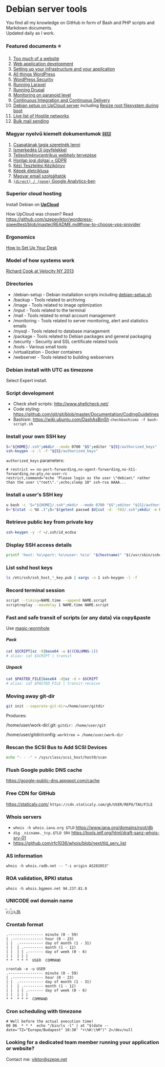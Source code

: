 # Debian server tools

You find all my knowledge on GitHub in form of Bash and PHP scripts and Markdown documents.  
Updated daily as I work.

### Featured documents :star:

1. [Too much of a website](/webserver/Production-website.md)
1. [Web application development](/webserver/PHP-development.md)
1. [Setting up your infrastructure and your application](/Onboarding.md)
1. [All things WordPress](https://github.com/szepeviktor/wordpress-website-lifecycle)
1. [WordPress Security](https://github.com/szepeviktor/wordpress-website-lifecycle/blob/master/WordPress-security.md)
1. [Running Laravel](/webserver/laravel)
1. [Running Drupal](/webserver/Drupal.md)
1. [Monitoring on paranoid level](/monitoring#readme)
1. [Continuous Integration and Continuous Delivery](/webserver/Continuous-integration-Continuous-delivery.md)
1. [Debian setup on UpCloud server](/debian-setup)
   including [Resize root filesystem during boot](/debian-setup/debian-resizefs.sh)
1. [Live list of Hostile networks](/security/myattackers-ipsets/ipset)
1. [Bulk mail sending](/mail/README.md#bulk-mail)

### Magyar nyelvű kiemelt dokumentumok :hungary:

1. [Csapatának tagja szeretnék lenni](/CV2.md)
1. [Ismerkedés Új ügyfelekkel](/Onboarding-business.md)
1. [Teljesítménycentrikus webhely tervezése](/webserver/Website-Funnel-UX.md)
1. [Honlap jogi dolgai + GDPR](/webserver/Production-website.md#jogi-dolgok-hu)
1. [Kézi Tesztelési Kézikönyv](/webserver/Manual-testing-HU.md)
1. [Képek életciklusa](/image/Kep-eletciklus.md)
1. [Magyar email szolgáltatók](/mail/Hungarian-ESP.md)
1. [`(direct) / (none)` Google Analytics-ben](/monitoring/Analytics-direct-none-traffic.md)

### Superior cloud hosting

Install Debian on [**UpCloud**](https://www.upcloud.com/register/?promo=U29Q8S)

How UpCloud was chosen? Read https://github.com/szepeviktor/wordpress-speedtest/blob/master/README.md#how-to-choose-vps-provider

### Ergonomics

[How to Set Up Your Desk](https://youtu.be/F8_ME4VwTiw?t=31)

### Model of how systems work

[Richard Cook at Velocity NY 2013](https://youtu.be/PGLYEDpNu60?t=5m44s)

### Directories

- /debian-setup - Debian installation scripts including [debian-setup.sh](/debian-setup/debian-setup.sh)
- /backup - Tools related to archiving
- /image - Tools related to image optimization
- /input - Tools related to the terminal
- /mail - Tools related to email account management
- /monitoring - Tools related to server monitoring, alert and statistics emails
- /mysql - Tools related to database management
- /package - Tools related to Debian packages and general packaging
- /security - Security and SSL certificate related tools
- /tools - Various small tools
- /virtualization - Docker containers
- /webserver - Tools related to building webservers

### Debian install with UTC as timezone

Select Expert install.

### Script development

- Check shell scripts: http://www.shellcheck.net/
- Code styling: https://github.com/git/git/blob/master/Documentation/CodingGuidelines
- Bashism: https://wiki.ubuntu.com/DashAsBinSh `checkbashisms -f bash-script.sh`

### Install your own SSH key

```bash
S="${HOME}/.ssh";mkdir --mode 0700 "$S";editor "${S}/authorized_keys"
ssh-keygen -v -l -f "${S}/authorized_keys"
```

`authorized_keys` parameters:

```
# restrict == no-port-forwarding,no-agent-forwarding,no-X11-forwarding,no-pty,no-user-rc
restrict,command="echo 'Please login as the user \"debian\" rather than the user \"root\".';echo;sleep 10" ssh-rsa AAAA...
```

### Install a user's SSH key

```bash
u bash -c 'S="${HOME}/.ssh";mkdir --mode 0700 "$S";editor "${S}/authorized_keys"'
U="$(stat -c %U .)";S="$(getent passwd $U|cut -d: -f6)/.ssh";mkdir -m 0700 "$S";editor "${S}/authorized_keys";chown -R $U:$U "$S"
```

### Retrieve public key from private key

```bash
ssh-keygen -y -f ~/.ssh/id_ecdsa
```

### Display SSH access details

```bash
printf 'host: %s\nport: %s\nuser: %s\n' "$(hostname)" "$(/usr/sbin/sshd -T -C user=root -C host=localhost -C addr=localhost|sed -n -e 's/^port \([0-9]\+\)$/\1/p')" "$(ls -tr /home/|tail -n1)"
```

### List sshd host keys

```bash
ls /etc/ssh/ssh_host_*_key.pub | xargs -n 1 ssh-keygen -l -f
```

### Record terminal session

```bash
script --timing=NAME.time --append NAME.script
scriptreplay --maxdelay 1 NAME.time NAME.script
```

### Fast and safe transit of scripts (or any data) via copy&paste

Use [magic-wormhole](https://github.com/warner/magic-wormhole)

##### Pack

```bash
cat $SCRIPT|xz -9|base64 -w $((COLUMNS-1))
# alias: cat $SCRIPT | transit
```

##### Unpack

```bash
cat $PASTED_FILE|base64 -d|xz -d > $SCRIPT
# alias: cat $PASTED_FILE | transit-receive
```

### Moving away git-dir

```bash
git init --separate-git-dir=/home/user/gitdir
```

Produces:

/home/user/work-dir/.git: `gitdir: /home/user/git`

/home/user/gitdir/config: `worktree = /home/user/work-dir`

### Rescan the SCSI Bus to Add SCSI Devices

```bash
echo "- - -" > /sys/class/scsi_host/host0/scan
```

### Flush Google public DNS cache

https://google-public-dns.appspot.com/cache

### Free CDN for GitHub

https://staticaly.com/ `https://cdn.staticaly.com/gh/USER/REPO/TAG/FILE`

### Whois servers

- `whois -h whois.iana.org $TLD` https://www.iana.org/domains/root/db
- `dig _nicname._tcp.$TLD SRV` https://tools.ietf.org/html/draft-sanz-whois-srv-01
- https://github.com/rfc1036/whois/blob/next/tld_serv_list

### AS information

`whois -h whois.radb.net -- "-i origin AS202053"`

### ROA validation, RPKI status

`whois -h whois.bgpmon.net 94.237.81.0`

### UNICODE owl domain name

[﴾͡๏̯͡๏﴿.tk](http://xn--wta3hb403ica11187ama.tk/)

### Crontab format

```
.---------------- minute (0 - 59)
| .-------------- hour (0 - 23)
| |  .----------- day of month (1 - 31)
| |  | .--------- month (1 - 12)
| |  | | .------- day of week (0 - 6)
| |  | | |
* *  * * *  USER  COMMAND
```

```
crontab -e -u USER
.---------------- minute (0 - 59)
| .-------------- hour (0 - 23)
| |  .----------- day of month (1 - 31)
| |  | .--------- month (1 - 12)
| |  | | .------- day of week (0 - 6)
| |  | | |
* *  * * *  COMMAND
```

### Cron scheduling with timezone

```cron
# Well before the actual execution time!
00 06  * * *  echo "/bin/ls -l" | at "$(date --date='TZ="Europe/Budapest" 10:30' "+\%H:\%M")" 2>/dev/null
```

### Looking for a dedicated team member running your application or website?

Contact me: viktor@szepe.net
